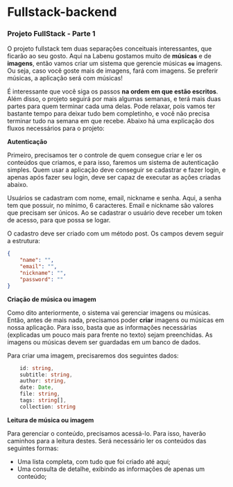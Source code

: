 # Fullstack-backend
### Projeto FullStack - Parte 1

O projeto fullstack tem duas separações conceituais interessantes, que ficarão ao seu gosto. Aqui na Labenu gostamos muito de **músicas** e de **imagens**, então vamos criar um sistema que gerencie músicas **`ou`** imagens. Ou seja, caso você goste mais de imagens, fará com imagens. Se preferir músicas, a aplicação será com músicas! 

É interessante que você siga os passos **na ordem em que estão escritos**. Além disso, o projeto seguirá por mais algumas semanas, e terá mais duas partes para quem terminar cada uma delas. Pode relaxar, pois vamos ter bastante tempo para deixar tudo bem completinho, e você não precisa terminar tudo na semana em que recebe. Abaixo há uma explicação dos fluxos necessários para o projeto:

**Autenticação**

Primeiro, precisamos ter o controle de quem consegue criar e ler os conteúdos que criamos, e para isso, faremos um sistema de autenticação simples. Quem usar a aplicação deve conseguir se cadastrar e fazer login, e apenas após fazer seu login, deve ser capaz de executar as ações criadas abaixo.

Usuários se cadastram com nome, email, nickname e senha. Aqui, a senha tem que possuir, no mínimo, 6 caracteres. Email e nickname são valores que precisam ser únicos. Ao se cadastrar o usuário deve receber um token de acesso, para que possa se logar.

O cadastro deve ser criado com um método post. Os campos devem seguir a estrutura:

```json
{
	"name": "",
	"email": "",
	"nickname": "",
	"password": ""
}
```

**Criação de música ou imagem**

Como dito anteriormente, o sistema vai gerenciar imagens ou músicas. Então, antes de mais nada, precisamos poder **criar** imagens ou músicas em nossa aplicação. Para isso, basta que as informações necessárias (explicadas um pouco mais para frente no texto) sejam preenchidas. As imagens ou músicas devem ser guardadas em um banco de dados.

Para criar uma imagem, precisaremos dos seguintes dados:

~~~typescript
	id: string,
	subtitle: string,
	author: string,
	date: Date,
	file: string,
	tags: string[],
	collection: string
~~~

**Leitura de música ou imagem**

Para gerenciar o conteúdo, precisamos acessá-lo. Para isso, haverão caminhos para a leitura destes. Será necessário ler os conteúdos das seguintes formas:

- Uma lista completa, com tudo que foi criado até aqui;
- Uma consulta de detalhe, exibindo as informações de apenas um conteúdo;
